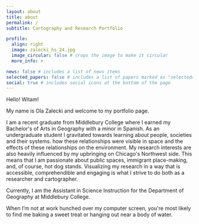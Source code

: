 ```yaml
---
layout: about
title: about
permalink: /
subtitle: Cartography and Research Portfolio 

profile:
  align: right
  image: zalecki_hs_24.jpg
  image_circular: false # crops the image to make it circular
  more_info: >

news: false # includes a list of news items
selected_papers: false # includes a list of papers marked as "selected={true}"
social: true # includes social icons at the bottom of the page
---
```


Hello! Witam! 

My name is Ola Zalecki and welcome to my portfolio page.

I am a recent graduate from Middlebury College where I earned my Bachelor's of Arts in Geography with a minor in Spanish. As an undergraduate student I gravitated towards learning about people, societies and their systems. how these relationships were visible in space and the effects of these relationships on the environment. My research interests are also heavily influenced by my upbringing on Chicago's Northwest side. This means that I am passionate about public spaces, immigrant place-making, and, of course, hot dog stands. Visualizing my research in a way that is accessible, comprehendible and engaging is what I strive to do both as a researcher and cartographer. 

Currently, I am the Assistant in Science Instruction for the Department of Geography at Middlebury College. 

When I’m not at work hunched over my computer screen, you're most likely to find me baking a sweet treat or hanging out near a body of water. 


